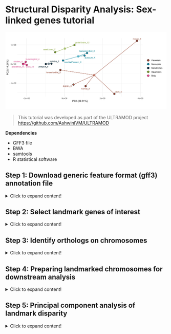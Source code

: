 # Structural Disparity Analysis: Sex-linked genes tutorial

![Amniote_header](https://github.com/nhm-herpetology/genomic-disparity/blob/main/Amniote-busco/Amniote_header.jpg)

>This tutorial was developed as part of the ULTRAMOD project https://github.com/AshwiniVM/ULTRAMOD

**Dependencies**

* GFF3 file
* BWA
* samtools
* R statistical software
  

## Step 1: Download generic feature format (gff3) annotation file
<details>
  <summary>Click to expand content!</summary>

>In this tutorial we will use 16 species of amniote vertebrates from Lovell et al. [2022](https://elifesciences.org/articles/78526) and BUSCO landmarks assocaited with the human X chromosome. The groups include representatives from placental mammals, marsupial mammals, monotreme mammals, birds, and squamate reptiles.  

by Poikela et al. [2024](https://academic.oup.com/gbe/article/16/3/evae024/7628473)

Species | Name (Lovell et al.) | Group  | Chromosome
------------ | -------------  | ------------- | -------------
_Mus musculus_	| mouse | Placental | X 
_Choloepus hoffmannis_	| sloth | Placental | X 
_Homo sapiens_	| human | Placental | X 
_Tursiops truncatus_	| dolphin | Placental | X
_Rhinolophus ferrumequinum_	| horseshoeBat | Placental | X
_Sarcophilus harrisii_	| tasmaniandevil | Marsupial| X 
_Trichosurus vulpecula_	| brushtailPossum | Marsupial | X 
_Monodelphis domestica_	| opossum | Marsupial | X 
_Tachyglossus aculeatus_ | echidna | Monotreme | 6  
_Ornithorhynchus anatinus_	| platypus | Monotreme | 6
_Taeniopygia guttata_ | zebrafinch | Bird | 4A
_Cygnus olor_	| swan | Bird | 13
_Calypte anna_ | hummingbird | Bird | 4
_Gallus gallus_ | chicken | Bird | 4
_Lacerta agilis_ | sandLizard | Squamate | Z 
_Thamnophis elegans_ | garterSnake | Squamate | 12

**We will download the gff3 file from Lovell et al. (2022)** 

```  
wget https://github.com/jtlovell/GENESPACE_data/raw/refs/heads/master/vertebrates/gffWithOgs.txt.gz
```

Next, we will expand the file so that we can work with it in R

```  
gunzip gffWithOgs.txt.gz
```

There should now be a file called 'gffWithOgs.txt' in your directory. If not already in your R working directory, please move this file to the working directory before moving to Step 2.

</details>

## Step 2: Select landmark genes of interest
<details>
  <summary>Click to expand content!</summary>

In this example we have selected human X-linked BUSCO genes for use as landmarks. To identify these in the gff3 file we will need to use several R packages.

```  
library(tidyr)
library(dplyr)
library(vegan)
library(stringr)
```

Now let's load the gff3 file into R. We then need to make a function that will ensure gene_id name formats will not create errors during landmark identification. 

```  
original_data <- read.csv("gffWithOgs.csv", header = TRUE)

normalize_gene_id <- function(gene_id) {
  gene_id <- tolower(gene_id)      # Convert to lowercase
  gene_id <- str_replace_all(gene_id, "[-_]", "")  # Remove hyphens and underscores
  return(gene_id)
}

```

Next, we will extract and normalize all BUSCO genes that are located on the human X chromosome

```
human_X_genes <- original_data %>%
  filter(genome == "human" & chr == "X") %>%
  mutate(id = normalize_gene_id(id)) %>%  # Apply normalization function
  select(id)
count(human_X_genes)

```

The count read command should report there are 1838 BUSCO genes on the human X chromosome. Now we will move to Step 3 where find occurences of these genes in other speceis and then create a curated list of landmarks found in a single genomic region across all species. 

  </details>

  ## Step 3: Identify orthologs on chromosomes
<details>
  <summary>Click to expand content!</summary>

Now that we have the genes of interest identified, we can locate them on other genome asseblies in the gff3 annotation file. First, we need to normalize the gene IDs and then find occurrences of them in non-human species included in the file.

```  
original_data <- original_data %>%
  mutate(id = normalize_gene_id(id))

gene_occurrences <- original_data %>%
  filter(id %in% human_X_genes$id)

```

Next, we will count the number of unique chromosomes in each species that contain human X-linked genes.

```

chr_counts <- gene_occurrences %>%
  group_by(genome) %>%
  summarise(matching_chromosomes = n_distinct(chr))  # Count distinct chromosomes per species

chr_counts

```

The final command 'chr_counts' should produce this table: 

genome | matching_chromosomes
------------ | ------------- 
brushtailPossum	| 16 
chicken	| 23 
dolphin | 4
echidna | 4
garterSnake | 9
hoseshowBat | 3
human | 1
hummingbird | 6
mouse | 13
opossum | 15
platypus | 4
sandLizard | 8
sloth | 14
swan | 7
tasmaniandevil | 6
zebrafinch | 7

Instead of listing them in a table, we can confirm that all 16 species have matching chromosomes using the following commands. 

```  
write.csv(chr_counts, "matching_chromosomes_tohumanX.csv", row.names = FALSE)

cat("Number of species with matching chromosomes:", nrow(chr_counts), "\n")

print(chr_counts) 

```

This should result in R telling you 'Number of species with matching chromosomes: 16'. The next series of commands will identify a set of 16 chromosomes (one for each species) with common human X-linked BUSCO genes on them. First, we count the number of genes appearing on each species chromosomes.

```

total_genes_in_human_X <- nrow(human_X_genes)

gene_counts_per_chr <- gene_occurrences %>%
  group_by(genome, chr) %>%
  summarise(matching_gene_count = n(), .groups = "drop")  # Count genes per species' chromosome

```

Next, we will filter chromosomes from all of the species so that we only keep chromosomes with at least 1/8 of the human X-linked genes. This is an arbitraty threshold that you may want to experiment with when using this appraoch with other datasets.  

```

gene_proportions <- gene_counts_per_chr %>%
  mutate(proportion = matching_gene_count / total_genes_in_human_X) %>%
  filter(proportion >= 1/8)

print(gene_proportions, n = 23)

```

The last command here should produce the following table. 

genome | matching_chromosomes | matching_gene_count | proportion
------------ | ------------- | ------------- | ------------- 
brushtailPossum | 2           |        137  |    0.163
brushtailPossum | X             |        193  |   0.230
chicken     |    1             |        136  |    0.162
chicken     |    4             |        249  |    0.297
dolphin     |    X             |        568  |    0.678
echidna     |    6             |        352  |    0.420
garterSnake |    12            |       212  |    0.253
horseshoeBat |    1             |        591  |    0.705
human       |    X             |        838  |    1    
hummingbird |    1             |        127  |    0.152
hummingbird |    4             |        236  |    0.282
mouse       |    X             |        588  |    0.702
opossum     |   X             |        291  |    0.347
platypus    |    6             |        355  |    0.424
sandLizard  |    4             |        122  |    0.146
sandLizard  |    Z             |        221  |    0.264
sloth       |    X             |        419  |    0.5  
swan        |    1             |        130  |    0.155
swan         |   13            |        251  |    0.300
tasmaniandevil | 3             |        147  |    0.175
tasmaniandevil | X             |        332  |    0.396
zebrafinch     | 1             |        128  |    0.153
zebrafinch     | 4A            |        243  |    0.290

This indicates which chromosomes share the highest proportion of X-linked BUSCO landmarks with the human X chromosome. We can see taht most distantly related species have two chromosomes with matching genes whereas closely realted speceis (e.g. other placental mammals) have a single matched chromosome (also the X chromosome). Note: horseshoeBat chromosome 1 is equivalent to the X chromosome in this species. 

Now we will save these results and extract the species and chromosomes that pass filtering

```
write.csv(gene_proportions, "filtered_proportion_matching_humanX.csv", row.names = FALSE)

filtered_chromosomes <- gene_proportions %>%
  select(genome, chr) 

filtered_gene_data <- original_data %>%
  inner_join(filtered_chromosomes, by = c("genome", "chr"))

gene_counts <- filtered_gene_data %>%
  group_by(id) %>%
  summarise(species_count = n_distinct(genome), .groups = "drop")

total_species <- n_distinct(filtered_gene_data$genome)

conserved_genes <- gene_counts %>%
  filter(species_count == total_species) %>%
  select(id)

nrow(conserved_genes)

```

The final command should report that there are 53 genes across a single set of chromosomes for the 16 species. This represents a maximized number of landmarks on a single chromosome. Now we merge the gene IDs back with the position data and export a positions spreadsheet for further preparation. 

```
conserved_gene_data <- filtered_gene_data %>%
  filter(id %in% conserved_genes$id)

write.csv(conserved_gene_data, "conserved_landmarks_humanX.csv", row.names = FALSE)

```

A final checking step was developed to confirm that one chromosome per species is included in your exported spreadsheet. 

```
conserved_gene_data <- read.csv("conserved_landmarks_humanX.csv")

chromosome_count_per_species <- conserved_gene_data %>%
  group_by(genome) %>%
  summarise(unique_chromosomes = n_distinct(chr), .groups = "drop")

print(chromosome_count_per_species)

```

The last command should result in the following table which confirms that there is only one chromosome per species in the filtered dataset.

genome | unique_chromosomes
------------ | ------------- 
   genome   |       unique_chromosomes
brushtailPossum    |              1
chicken            |              1
dolphin            |              1
echidna            |              1
garterSnake        |              1
horseshoeBat       |              1
human              |              1
hummingbird        |              1
mouse              |              1
opossum            |             1
platypus           |             1
sandLizard         |              1
sloth              |              1
swan               |              1
tasmaniandevil     |              1
zebrafinch         |              1

Now we are ready to proceed to Step 4 where we will prepare our spreadsheet for structural disparity analysis. 

  </details>
  
  ## Step 4: Preparing landmarked chromosomes for downstream analysis
<details>
  <summary>Click to expand content!</summary>

To prepare our filtered list of chromosomes for downstream analysis we first need to combine species names with chromosome identities and pivot the table. 


```

conserved_gene_data <- conserved_gene_data %>%
  mutate(genome_chr = paste(genome, chr, sep = "_"))

gene_position_data <- conserved_gene_data %>%
  select(genome_chr, id, start)

gene_position_matrix <- gene_position_data %>%
  pivot_wider(names_from = id, values_from = start)

write.csv(gene_position_matrix, "gene_position_matrix.csv", row.names = FALSE)

```

After this step you will have a CSV file called ```gene_position_matrix.csv```. Next we need assess if the orientation of the landmarks is correct across the chromosomes. 




  </details>

  ## Step 5: Principal component analysis of landmark disparity
<details>
  <summary>Click to expand content!</summary>

  </details>
